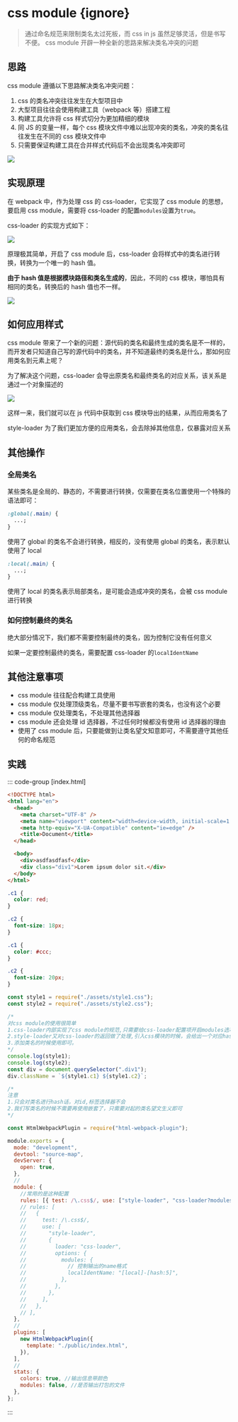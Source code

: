 # css module {ignore}

> 通过命名规范来限制类名太过死板，而 css in js 虽然足够灵活，但是书写不便。
> css module 开辟一种全新的思路来解决类名冲突的问题

## 思路

css module 遵循以下思路解决类名冲突问题：

1. css 的类名冲突往往发生在大型项目中
2. 大型项目往往会使用构建工具（webpack 等）搭建工程
3. 构建工具允许将 css 样式切分为更加精细的模块
4. 同 JS 的变量一样，每个 css 模块文件中难以出现冲突的类名，冲突的类名往往发生在不同的 css 模块文件中
5. 只需要保证构建工具在合并样式代码后不会出现类名冲突即可

![](assets/2020-01-31-13-54-37.png)

## 实现原理

在 webpack 中，作为处理 css 的 css-loader，它实现了 css module 的思想，要启用 css module，需要将 css-loader 的配置`modules`设置为`true`。

css-loader 的实现方式如下：

![](assets/2020-01-31-14-00-56.png)

原理极其简单，开启了 css module 后，css-loader 会将样式中的类名进行转换，转换为一个唯一的 hash 值。

**由于 hash 值是根据模块路径和类名生成的**，因此，不同的 css 模块，哪怕具有相同的类名，转换后的 hash 值也不一样。

![](assets/2020-01-31-14-04-11.png)

## 如何应用样式

css module 带来了一个新的问题：源代码的类名和最终生成的类名是不一样的，而开发者只知道自己写的源代码中的类名，并不知道最终的类名是什么，那如何应用类名到元素上呢？

为了解决这个问题，css-loader 会导出原类名和最终类名的对应关系，该关系是通过一个对象描述的

![](assets/2020-01-31-14-08-49.png)

这样一来，我们就可以在 js 代码中获取到 css 模块导出的结果，从而应用类名了

style-loader 为了我们更加方便的应用类名，会去除掉其他信息，仅暴露对应关系

## 其他操作

### 全局类名

某些类名是全局的、静态的，不需要进行转换，仅需要在类名位置使用一个特殊的语法即可：

```css
:global(.main) {
  ...;
}
```

使用了 global 的类名不会进行转换，相反的，没有使用 global 的类名，表示默认使用了 local

```css
:local(.main) {
  ...;
}
```

使用了 local 的类名表示局部类名，是可能会造成冲突的类名，会被 css module 进行转换

### 如何控制最终的类名

绝大部分情况下，我们都不需要控制最终的类名，因为控制它没有任何意义

如果一定要控制最终的类名，需要配置 css-loader 的`localIdentName`

## 其他注意事项

- css module 往往配合构建工具使用
- css module 仅处理顶级类名，尽量不要书写嵌套的类名，也没有这个必要
- css module 仅处理类名，不处理其他选择器
- css module 还会处理 id 选择器，不过任何时候都没有使用 id 选择器的理由
- 使用了 css module 后，只要能做到让类名望文知意即可，不需要遵守其他任何的命名规范

## 实践

::: code-group [index.html]

```html
<!DOCTYPE html>
<html lang="en">
  <head>
    <meta charset="UTF-8" />
    <meta name="viewport" content="width=device-width, initial-scale=1.0" />
    <meta http-equiv="X-UA-Compatible" content="ie=edge" />
    <title>Document</title>
  </head>

  <body>
    <div>asdfasdfasf</div>
    <div class="div1">Lorem ipsum dolor sit.</div>
  </body>
</html>
```

```css [src/assets/style1.css]
.c1 {
  color: red;
}

.c2 {
  font-size: 18px;
}
```

```css [src/assets/style2.css]
.c1 {
  color: #ccc;
}

.c2 {
  font-size: 20px;
}
```

```js [src/index.js]
const style1 = require("./assets/style1.css");
const style2 = require("./assets/style2.css");

/* 
对css module的使用很简单
1.css-loader内部实现了css module的规范,只需要给css-loader配置项开启modules选项
2.style-loader又对css-loader的返回做了处理,引入css模块的时候，会给出一个对应hash的配置对象
3.添加类名的时候使用即可。
*/
console.log(style1);
console.log(style2);
const div = document.querySelector(".div1");
div.className = `${style1.c1} ${style1.c2}`;

/* 
注意
1.只会对类名进行hash话，对id,标签选择器不会
2.我们写类名的时候不需要再使用嵌套了，只需要对起的类名望文生义即可
*/
```

```js [webpack.config.js]
const HtmlWebpackPlugin = require("html-webpack-plugin");

module.exports = {
  mode: "development",
  devtool: "source-map",
  devServer: {
    open: true,
  },
  //
  module: {
    //常用的是这种配置
    rules: [{ test: /\.css$/, use: ["style-loader", "css-loader?modules"] }],
    // rules: [
    //   {
    //     test: /\.css$/,
    //     use: [
    //       "style-loader",
    //       {
    //         loader: "css-loader",
    //         options: {
    //           modules: {
    //             // 控制输出的name格式
    //             localIdentName: "[local]-[hash:5]",
    //           },
    //         },
    //       },
    //     ],
    //   },
    // ],
  },
  //
  plugins: [
    new HtmlWebpackPlugin({
      template: "./public/index.html",
    }),
  ],
  //
  stats: {
    colors: true, //输出信息带颜色
    modules: false, //是否输出打包的文件
  },
};
```
:::
